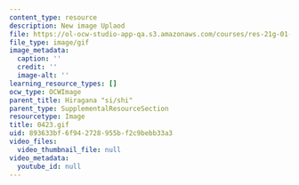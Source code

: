 ```yaml
---
content_type: resource
description: New image Uplaod
file: https://ol-ocw-studio-app-qa.s3.amazonaws.com/courses/res-21g-01-kana-spring-2010/893633bf6f942728955bf2c9bebb33a3_0423.gif
file_type: image/gif
image_metadata:
  caption: ''
  credit: ''
  image-alt: ''
learning_resource_types: []
ocw_type: OCWImage
parent_title: Hiragana "si/shi"
parent_type: SupplementalResourceSection
resourcetype: Image
title: 0423.gif
uid: 893633bf-6f94-2728-955b-f2c9bebb33a3
video_files:
  video_thumbnail_file: null
video_metadata:
  youtube_id: null
---
```

